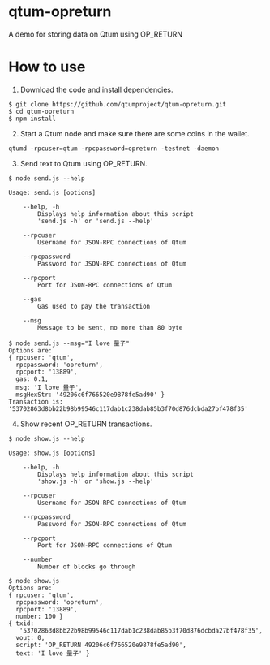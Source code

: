 # qtum-opreturn
A demo for storing data on Qtum using OP_RETURN

# How to use
1. Download the code and install dependencies.
```
$ git clone https://github.com/qtumproject/qtum-opreturn.git
$ cd qtum-opreturn
$ npm install
```

2. Start a Qtum node and make sure there are some coins in the wallet.
```
qtumd -rpcuser=qtum -rpcpassword=opreturn -testnet -daemon
```

3. Send text to Qtum using OP_RETURN.
```
$ node send.js --help

Usage: send.js [options]

	--help, -h
		Displays help information about this script
		'send.js -h' or 'send.js --help'

	--rpcuser
		Username for JSON-RPC connections of Qtum

	--rpcpassword
		Password for JSON-RPC connections of Qtum

	--rpcport
		Port for JSON-RPC connections of Qtum

	--gas
		Gas used to pay the transaction

	--msg
		Message to be sent, no more than 80 byte

$ node send.js --msg="I love 量子"
Options are:
{ rpcuser: 'qtum',
  rpcpassword: 'opreturn',
  rpcport: '13889',
  gas: 0.1,
  msg: 'I love 量子',
  msgHexStr: '49206c6f766520e9878fe5ad90' }
Transaction is:
'53702863d8bb22b98b99546c117dab1c238dab85b3f70d876dcbda27bf478f35'
```

4. Show recent OP_RETURN transactions.
```
$ node show.js --help

Usage: show.js [options]

	--help, -h
		Displays help information about this script
		'show.js -h' or 'show.js --help'

	--rpcuser
		Username for JSON-RPC connections of Qtum

	--rpcpassword
		Password for JSON-RPC connections of Qtum

	--rpcport
		Port for JSON-RPC connections of Qtum

	--number
		Number of blocks go through

$ node show.js
Options are:
{ rpcuser: 'qtum',
  rpcpassword: 'opreturn',
  rpcport: '13889',
  number: 100 }
{ txid:
   '53702863d8bb22b98b99546c117dab1c238dab85b3f70d876dcbda27bf478f35',
  vout: 0,
  script: 'OP_RETURN 49206c6f766520e9878fe5ad90',
  text: 'I love 量子' }
```
